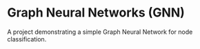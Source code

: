 # Graph Neural Networks (GNN)

A project demonstrating a simple Graph Neural Network for node classification.
